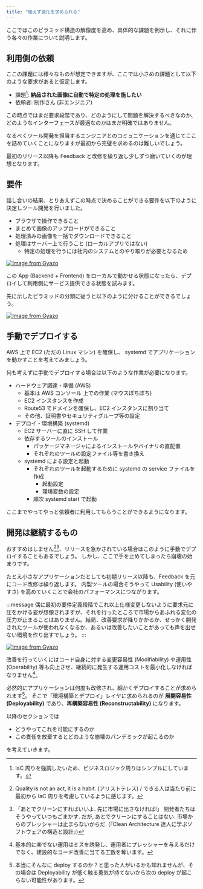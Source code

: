 ```yaml
---
title: "絶えず変化を求められる"
---
```


ここではこのピラミッド構造の解像度を高め、具体的な課題を例示し、それに伴う各々の作業について説明します。

## 利用側の依頼

ここの課題には様々なものが想定できますが、ここでは小さめの課題として以下のような要求があると仮定します。

- 課題[^サンプル課題]: **納品された画像に自動で特定の処理を施したい**
- 依頼者: 制作さん (非エンジニア)

[^サンプル課題]: IaC 周りを強調したいため、ビジネスロジック周りはシンプルにしています。

この時点ではまだ要求段階であり、どのようにして問題を解決するべきなのか、どのようなインターフェースが最適なのかはまだ明確ではありません。

なるべくツール開発を担当するエンジニアとのコミュニケーションを通じてここを詰めていくことになりますが最初から完璧を求めるのは難しいでしょう。

最初のリリース以降も Feedback と改修を繰り返し少しずつ磨いていくのが理想となります。

## 要件

話し合いの結果、とりあえずこの時点で決めることができる要件を以下のように決定しツール開発を行いました。

- ブラウザで操作できること
- まとめて画像のアップロードができること
- 処理済みの画像を一括でダウンロードできること
- 処理はサーバー上で行うこと (ローカルアプリではない)
  - 特定の処理を行うには社内のシステムとのやり取りが必要となるため

[![Image from Gyazo](https://i.gyazo.com/4f9f31d633b29037f4f5830fd51d3f37.png)](https://gyazo.com/4f9f31d633b29037f4f5830fd51d3f37)

この App (Backend + Frontend) をローカルで動かせる状態になったら、デプロイして利用側にサービス提供できる状態を試みます。

先に示したピラミッドの分類に従うと以下のように分けることができるでしょう。

[![Image from Gyazo](https://i.gyazo.com/7f908440e9bd5e801c882a63756939c4.png)](https://gyazo.com/7f908440e9bd5e801c882a63756939c4)

## 手動でデプロイする

AWS 上で EC2 (ただの Linux マシン) を確保し、 systemd でアプリケーションを動かすことを考えてみましょう。

何も考えずに手動でデプロイする場合は以下のような作業が必要になります。

- ハードウェア調達・準備 (AWS)
  - 基本は AWS コンソール 上での作業 (マウスぽちぽち)
  - EC2 インスタンスを作成
  - Route53 でドメインを確保し、EC2 インスタンスに割り当て
  - その他、証明書やセキュリティグループ等の設定
- デプロイ・環境構築 (systemd)
  - EC2 サーバーに直に SSH して作業
  - 依存するツールのインストール
    - パッケージマネージャによるインストールやバイナリの直配置
    - それぞれのツールの設定ファイル等を書き換え
  - systemd による設定と起動
    - それぞれのツールを起動するために systemd の service ファイルを作成
      - 起動設定
      - 環境変数の設定
    - 順次 systemd start で起動

ここまでやってやっと依頼者に利用してもらうことができるようになります。

## 開発は継続するもの

おすすめはしません[^quality_is_not_an_act_it_is_a_habit][^market_pressure_is_never_stop]、リリースを急かされている場合はこのように手動でデプロイすることもあるでしょう。 しかし、ここで手を止めてしまったら崩壊の始まりです。

[^quality_is_not_an_act_it_is_a_habit]: Quality is not an act, it is a habit. (アリストテレス) / できる人は当たり前に最初から IaC 周りを考慮しているように感じます。
[^market_pressure_is_never_stop]: 「あとでクリーンにすればいいよ. 先に市場に出さなければ!」 開発者たちはそうやっていつもごまかす. だが, あとでクリーンにすることはない. 市場からのプレッシャーは止まらないからだ. (『Clean Architecture 達人に学ぶソフトウェアの構造と設計』)

たとえ小さなアプリケーションだとしても初期リリース以降も、Feedback を元にコード改修は繰り返します。
内製ツールの場合そうやって Usability (使いやすさ) を高めていくことで会社のパフォーマンスにつながります。

:::message
偶に最初の要件定義段階でこれ以上仕様変更しないように要求元に圧をかける姿が想像されますが、それを行ったところで市場からあふれる変化の圧力が止まることはありません。結局、改善要求が降りかかるか、せっかく開発されたツールが使われなくなるか、あるいは改善したいことがあっても声を出せない環境を作り出すでしょう。
:::

[![Image from Gyazo](https://i.gyazo.com/9be5519fd4f9e12bbf652ca7d1efcca0.png)](https://gyazo.com/9be5519fd4f9e12bbf652ca7d1efcca0)

改善を行っていくにはコード自身に対する変更容易性 (Modifiability) や運用性 (Operability) 等も向上させ、継続的に発生する運用コストを最小化しなければなりません[^why_operability_is_important]。

[^why_operability_is_important]: 基本的に楽でない運用はミスを誘発[^why_operability_is_important_2]し、運用者にプレッシャーを与えるだけでなく、建設的なコード改善に当てる工数を奪います。
[^why_operability_is_important_2]:
    運用現場は楽じゃないとミスが起こる
    [Infrastructure as Code でセキュリティを楽にしよう ! #AWSDevLiveShow - YouTube](https://www.youtube.com/live/qr_Fx_ENjxE?si=tGnLqBipnMmpTqlh&t=380)

必然的にアプリケーションは何度も改修され、細かくデプロイすることが求められます[^may_not_deploy_because_of_low_deployability]。
そこで「環境構築とデプロイ」レイヤに求められるのが **展開容易性 (Deployability)** であり、**再構築容易性 (Reconstructability)** になります。

[^may_not_deploy_because_of_low_deployability]: 本当にそんなに deploy するのか？と思った人がいるかも知れませんが、その場合は Deployability が低く触る勇気が持てないから次の deploy が起こらない可能性があります。

以降のセクションでは

- どうやってこれを可能にするのか
- この責任を放棄するとどのような崩壊のパンデミックが起こるのか

を考えていきます。
